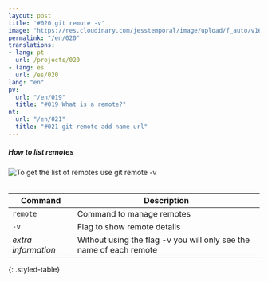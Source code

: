 ```yaml
---
layout: post
title: '#020 git remote -v'
image: "https://res.cloudinary.com/jesstemporal/image/upload/f_auto/v1642878597/gitfichas/en/020/thumbnail_ea8qhq.jpg"
permalink: "/en/020"
translations:
- lang: pt
  url: /projects/020
- lang: es
  url: /es/020
lang: "en"
pv:
  url: "/en/019"
  title: "#019 What is a remote?"
nt:
  url: "/en/021"
  title: "#021 git remote add name url"
---
```

##### How to list remotes

<img alt="To get the list of remotes use git remote -v" src="https://res.cloudinary.com/jesstemporal/image/upload/v1642878597/gitfichas/en/020/full_vimfra.jpg"><br><br>

| Command | Description |
|---------|-------------|
| `remote` | Command to manage remotes |
| `-v` | Flag to show remote details |
| _extra information_ | Without using the flag -v you will only see the name of each remote |
{: .styled-table}
